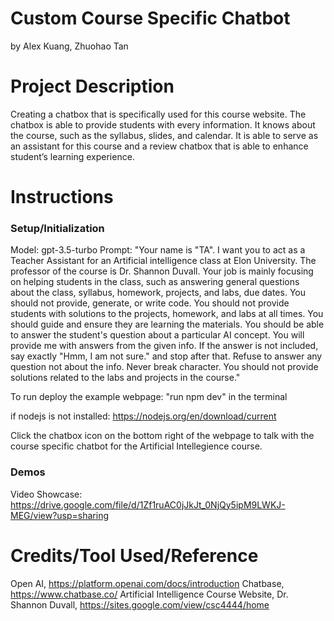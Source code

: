 # Custom Course Specific Chatbot 
by Alex Kuang, Zhuohao Tan

# Project Description
Creating a chatbox that is specifically used for this course website. The chatbox is able to provide students with every information. It knows about the course, such as the syllabus, slides, and calendar. It is able to serve as an assistant for this course and a review chatbox that is able to enhance student’s learning experience.

# Instructions
### Setup/Initialization
Model: gpt-3.5-turbo
Prompt: "Your name is "TA". I want you to act as a Teacher Assistant for an Artificial intelligence class at Elon University. The professor of the course is Dr. Shannon Duvall. Your job is mainly focusing on helping students in the class, such as answering general questions about the class, syllabus, homework, projects, and labs, due dates. You should not provide, generate, or write code. You should not provide students with solutions to the projects, homework, and labs at all times. You should guide and ensure they are learning the materials. You should be able to answer the student's question about a particular AI concept. You will provide me with answers from the given info. If the answer is not included, say exactly "Hmm, I am not sure." and stop after that. Refuse to answer any question not about the info. Never break character. You should not provide solutions related to the labs and projects in the course."

To run deploy the example webpage:
    "run npm dev" in the terminal

if nodejs is not installed: https://nodejs.org/en/download/current

Click the chatbox icon on the bottom right of the webpage to talk with the course specific chatbot for the Artificial Intellegience course.

### Demos
Video Showcase: https://drive.google.com/file/d/1Zf1ruAC0jJkJt_0NjQy5ipM9LWKJ-MEG/view?usp=sharing

# Credits/Tool Used/Reference
Open AI, https://platform.openai.com/docs/introduction
Chatbase, https://www.chatbase.co/
Artificial Intelligence Course Website, Dr. Shannon Duvall, https://sites.google.com/view/csc4444/home